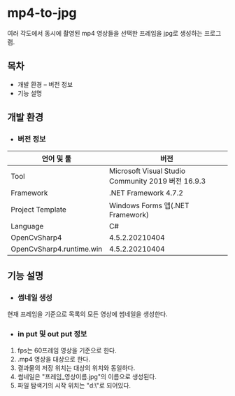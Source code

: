 # mp4-to-jpg
여러 각도에서 동시에 촬영된 mp4 영상들을 선택한 프레임을 jpg로 생성하는 프로그램.

## 목차
* 개발 환경
– 버전 정보
* 기능 설명

## 개발 환경
- ### 버전 정보

| 언어 및 툴 | 버전 |
|--|--|
| Tool | Microsoft Visual Studio Community 2019 버전 16.9.3 |
| Framework | .NET Framework 4.7.2 |
| Project Template | Windows Forms 앱(.NET Framework) |
| Language | C# |
| OpenCvSharp4 | 4.5.2.20210404 |
| OpenCvSharp4.runtime.win | 4.5.2.20210404 | 

## 기능 설명 
- ### 썸네일 생성 
현재 프레임을 기준으로 목록의 모든 영상에 썸네일을 생성한다. 

- ### in put 및 out put 정보
1. fps는 60프레임 영상을 기준으로 한다.
2. .mp4 영상을 대상으로 한다.
3. 결과물의 저장 위치는 대상의 위치와 동일하다.
4. 썸네일은 "프레임_영상이름.jpg"의 이름으로 생성된다.
5. 파일 탐색기의 시작 위치는 "d:\\"로 되어있다.
